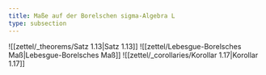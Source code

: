 ```yaml
---
title: Maße auf der Borelschen sigma-Algebra L
type: subsection
---
```


![[zettel/_theorems/Satz 1.13|Satz 1.13]]
![[zettel/Lebesgue-Borelsches Maß|Lebesgue-Borelsches Maß]]
![[zettel/_corollaries/Korollar 1.17|Korollar 1.17]]